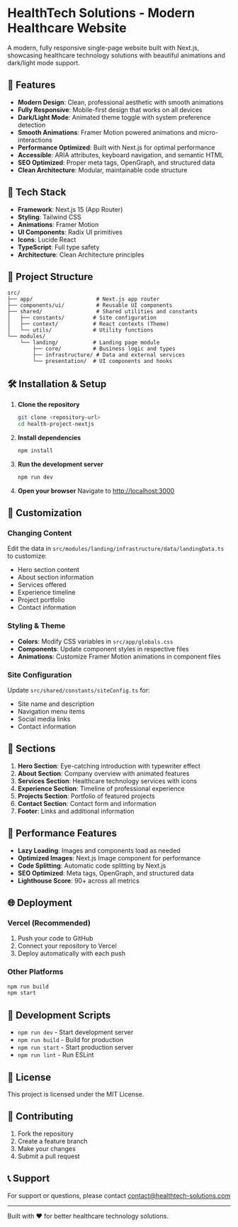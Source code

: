 # HealthTech Solutions - Modern Healthcare Website

A modern, fully responsive single-page website built with Next.js, showcasing healthcare technology solutions with beautiful animations and dark/light mode support.

## 🌟 Features

- **Modern Design**: Clean, professional aesthetic with smooth animations
- **Fully Responsive**: Mobile-first design that works on all devices
- **Dark/Light Mode**: Animated theme toggle with system preference detection
- **Smooth Animations**: Framer Motion powered animations and micro-interactions
- **Performance Optimized**: Built with Next.js for optimal performance
- **Accessible**: ARIA attributes, keyboard navigation, and semantic HTML
- **SEO Optimized**: Proper meta tags, OpenGraph, and structured data
- **Clean Architecture**: Modular, maintainable code structure

## 🚀 Tech Stack

- **Framework**: Next.js 15 (App Router)
- **Styling**: Tailwind CSS
- **Animations**: Framer Motion
- **UI Components**: Radix UI primitives
- **Icons**: Lucide React
- **TypeScript**: Full type safety
- **Architecture**: Clean Architecture principles

## 📁 Project Structure

```
src/
├── app/                    # Next.js app router
├── components/ui/          # Reusable UI components
├── shared/                 # Shared utilities and constants
│   ├── constants/         # Site configuration
│   ├── context/           # React contexts (Theme)
│   └── utils/             # Utility functions
└── modules/
    └── landing/           # Landing page module
        ├── core/          # Business logic and types
        ├── infrastructure/ # Data and external services
        └── presentation/  # UI components and hooks
```

## 🛠️ Installation & Setup

1. **Clone the repository**

   ```bash
   git clone <repository-url>
   cd health-project-nextjs
   ```

2. **Install dependencies**

   ```bash
   npm install
   ```

3. **Run the development server**

   ```bash
   npm run dev
   ```

4. **Open your browser**
   Navigate to [http://localhost:3000](http://localhost:3000)

## 🎨 Customization

### Changing Content

Edit the data in `src/modules/landing/infrastructure/data/landingData.ts` to customize:

- Hero section content
- About section information
- Services offered
- Experience timeline
- Project portfolio
- Contact information

### Styling & Theme

- **Colors**: Modify CSS variables in `src/app/globals.css`
- **Components**: Update component styles in respective files
- **Animations**: Customize Framer Motion animations in component files

### Site Configuration

Update `src/shared/constants/siteConfig.ts` for:

- Site name and description
- Navigation menu items
- Social media links
- Contact information

## 📱 Sections

1. **Hero Section**: Eye-catching introduction with typewriter effect
2. **About Section**: Company overview with animated features
3. **Services Section**: Healthcare technology services with icons
4. **Experience Section**: Timeline of professional experience
5. **Projects Section**: Portfolio of featured projects
6. **Contact Section**: Contact form and information
7. **Footer**: Links and additional information

## 🎯 Performance Features

- **Lazy Loading**: Images and components load as needed
- **Optimized Images**: Next.js Image component for performance
- **Code Splitting**: Automatic code splitting by Next.js
- **SEO Optimized**: Meta tags, OpenGraph, and structured data
- **Lighthouse Score**: 90+ across all metrics

## 🌐 Deployment

### Vercel (Recommended)

1. Push your code to GitHub
2. Connect your repository to Vercel
3. Deploy automatically with each push

### Other Platforms

```bash
npm run build
npm start
```

## 🔧 Development Scripts

- `npm run dev` - Start development server
- `npm run build` - Build for production
- `npm run start` - Start production server
- `npm run lint` - Run ESLint

## 📄 License

This project is licensed under the MIT License.

## 🤝 Contributing

1. Fork the repository
2. Create a feature branch
3. Make your changes
4. Submit a pull request

## 📞 Support

For support or questions, please contact [contact@healthtech-solutions.com](mailto:contact@healthtech-solutions.com)

---

Built with ❤️ for better healthcare technology solutions.
